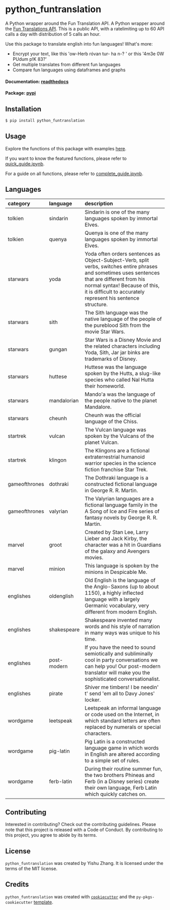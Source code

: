 
# python_funtranslation

A Python wrapper around the Fun Translation API.
A Python wrapper around the [Fun Translations API](https://funtranslations.com/api/). This is a public API, with a ratelimiting up to 60 API calls a day with distribution of 5 calls an hour.

Use this package to translate english into fun languages! 
What's more: 
- Encrypt your text, like this 'ow-Herb róvan tur- ha n-? ' or this '4m3e 0W PUdum p!K 83?'
- Get multiple translates from different fun languages
- Compare fun languages using dataframes and graphs

#### Documentation: [readthedocs](https://python-funtranslation.readthedocs.io/)

#### Package: [pypi](https://pypi.org/project/python_funtranslation/)


## Installation

```bash
$ pip install python_funtranslation
```

## Usage

Explore the functions of this package with examples [here](https://python-funtranslation.readthedocs.io/en/latest/autoapi/python_funtranslation/python_funtranslation/index.html#python_funtranslation.python_funtranslation.get_full_description).

If you want to know the featured functions, please refer to [quick_guide.ipynb](https://github.com/QMSS-G5072-2023/fun-translation-api-python-wrapper/blob/master/quick_guide.ipynb).

For a guide on all functions, please refer to [complete_guide.ipynb](https://github.com/QMSS-G5072-2023/fun-translation-api-python-wrapper/blob/master/complete_guide.ipynb).


## Languages


| category      | language    | description                                                                                                                                                                                                                                     |
|:--------------|:------------|:------------------------------------------------------------------------------------------------------------------------------------------------------------------------------------------------------------------------------------------------|
| tolkien       | sindarin    | Sindarin is one of the many languages spoken by immortal Elves.                                                                                                                                                                                  |
| tolkien       | quenya      | Quenya is one of the many languages spoken by immortal Elves.                                                                                                                                                                                    |
| starwars      | yoda        | Yoda often orders sentences as Object-Subject-Verb, split verbs, switches entire phrases and sometimes uses sentences that are different from his normal syntax! Because of this, it is difficult to accurately represent his sentence structure. |
| starwars      | sith        | The Sith language was the native language of the people of the pureblood Sith from the movie Star Wars.                                                                                                                                          |
| starwars      | gungan      | Star Wars is a Disney Movie and the related characters including Yoda, Sith, Jar jar binks are trademarks of Disney.                                                                                                                           |
| starwars      | huttese     | Huttese was the language spoken by the Hutts, a slug-like species who called Nal Hutta their homeworld.                                                                                                                                          |
| starwars      | mandalorian | Mando'a was the language of the people native to the planet Mandalore.                                                                                                                                                                           |
| starwars      | cheunh      | Cheunh was the official language of the Chiss.                                                                                                                                                                                                   |
| startrek      | vulcan      | The Vulcan language was spoken by the Vulcans of the planet Vulcan.                                                                                                                                                                              |
| startrek      | klingon     | The Klingons are a fictional extraterrestrial humanoid warrior species in the science fiction franchise Star Trek.                                                                                                                               |
| gameofthrones | dothraki    | The Dothraki language is a constructed fictional language in George R. R. Martin.                                                                                                                                                                 |
| gameofthrones | valyrian    | The Valyrian languages are a fictional language family in the A Song of Ice and Fire series of fantasy novels by George R. R. Martin.                                                                                                         |
| marvel        | groot       | Created by Stan Lee, Larry Lieber and Jack Kirby, the character was a hit in Guardians of the galaxy and Avengers movies.                                                                                                                        |
| marvel        | minion      | This language is spoken by the minions in Despicable Me.                                                                                                                                                                                         |
| englishes     | oldenglish  | Old English is the language of the Anglo-Saxons (up to about 1150), a highly inflected language with a largely Germanic vocabulary, very different from modern English.                                                                   |
| englishes     | shakespeare | Shakespeare invented many words and his style of narration in many ways was unique to his time.                                                                                                                                                  |
| englishes     | post-modern | If you have the need to sound semiotically and subliminally cool in party conversations we can help you! Our post-modern translator will make you the sophisticated conversationalist.                                                         |
| englishes     | pirate      | Shiver me timbers! I be needin' t' send 'em all to Davy Jones' locker.                                                                                                                                                                           |
| wordgame      | leetspeak   | Leetspeak an informal language or code used on the Internet, in which standard letters are often replaced by numerals or special characters.                                                                                                     |
| wordgame      | pig-latin   | Pig Latin is a constructed language game in which words in English are altered according to a simple set of rules.                                                                                                                               |
| wordgame      | ferb-latin  | During their routine summer fun, the two brothers Phineas and Ferb (in a Disney series) create their own language, Ferb Latin which quickly catches on.                                      |



## Contributing

Interested in contributing? Check out the contributing guidelines. Please note that this project is released with a Code of Conduct. By contributing to this project, you agree to abide by its terms.

## License

`python_funtranslation` was created by Yishu Zhang. It is licensed under the terms of the MIT license.

## Credits

`python_funtranslation` was created with [`cookiecutter`](https://cookiecutter.readthedocs.io/en/latest/) and the `py-pkgs-cookiecutter` [template](https://github.com/py-pkgs/py-pkgs-cookiecutter).
